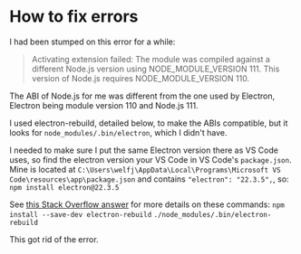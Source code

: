# How to fix errors

I had been stumped on this error for a while:
> Activating extension failed: The module was compiled against a different Node.js version using NODE_MODULE_VERSION 111. This version of Node.js requires NODE_MODULE_VERSION 110.

The ABI of Node.js for me was different from the one used by Electron, Electron being module version 110 and Node.js 111.

I used electron-rebuild, detailed below, to make the ABIs compatible, but it looks for `node_modules/.bin/electron`, which I didn't have.

I needed to make sure I put the same Electron version there as VS Code uses, so find the electron version your VS Code in VS Code's `package.json`.
Mine is located at
`C:\Users\welfj\AppData\Local\Programs\Microsoft VS Code\resources\app\package.json`
and contains `"electron": "22.3.5",`, so:
`npm install electron@22.3.5`

See [this Stack Overflow answer](https://stackoverflow.com/a/67309198/13279557) for more details on these commands:
`npm install --save-dev electron-rebuild`
`./node_modules/.bin/electron-rebuild`

This got rid of the error.
